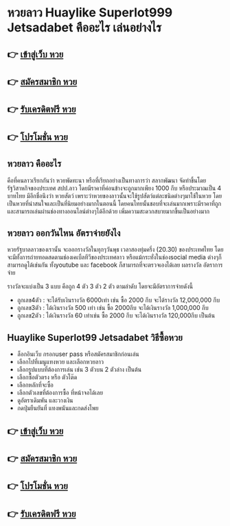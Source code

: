 # หวยลาว Huaylike Superlot999 Jetsadabet คืออะไร เล่นอย่างไร

## 👉 [เข้าสู่เว็บ หวย](https://bit.ly/3BhfyHp)
## 👉 [สมัครสมาชิก หวย](https://bit.ly/3BhfyHp)
## 👉 [รับเครดิตฟรี หวย](https://bit.ly/3BhfyHp)
## 👉 [โปรโมชั่น หวย](https://bit.ly/3BhfyHp)

##  หวยลาว คืออะไร
คือที่คนลาวเรียกกันว่า หวยพัดทะนา หรือที่เรียกอย่างเป็นทางการว่า สลากพัฒนา จัดทำขึ้นโดยรัฐวิสาหกิจของประเทศ สปป.ลาว โดยมีราคาที่ค่อนข้างจะถูกมากเพียง 1000 กีบ หรือประมาณเป็น 4 บาทไทย มีอีกชื่อนึงว่า หวยสัตว์ เพราะว่าหวยของลาวนั้นจะใช้รูปสัตว์แต่ละชนิดต่างๆมาใช้ในหวย โดยเป็นหวยที่น่าสนใจและเป็นที่นิยมอย่างมากในตอนนี้ โดยคนไทยนั้นชอบที่จะเล่นมากเพราะมีราคาที่ถูก และสามารถเล่นผ่านช่องทางออนไลน์ต่างๆได้อีกด้วย เพิ่มความสะดวกสบายมากขึ้นเป็นอย่างมาก

##  หวยลาว ออกวันไหน อัตราจ่ายยังไง
หวยรัฐบาลลาวของเรานั้น จะออกรางวัลในทุกๆวันพุธ เวลาสองทุ่มครึ่ง (20.30) ของประเทศไทย โดยจะมีทั้งการถ่ายทอดสดตามช่องเคเบิ้ลทีวีของประเทศลาว หรือแม้กระทั่งในช่องsocial media ต่างๆก็สามารถดูได้เช่นกัน ทั้งyoutube และ facebook ก็สามารถที่จะตรวจเองได้เลย
ผลรางวัล อัตราการจ่าย

รางวัลจะแบ่งเป็น 3 แบบ คือถูก 4 ตัว 3 ตัว 2 ตัว ตามลำดับ โดยจะมีอัตราการจ่ายดังนี้
- ถูกเลข4ตัว : จะได้รับเงินรางวัล 6000เท่า เช่น ซื้อ 2000 กีบ จะได้รางวัล 12,000,000 กีบ
- ถูกเลข3ตัว : ได้เงินรางวัล 500 เท่า เช่น ซื้อ 2000กีบ จะได้เงินรางวัล 1,000,000 กีบ
- ถูกเลข2ตัว : ได้เงินรางวัล 60 เท่าเช่น ซื้อ 2000 กีบ จะได้เงินรางวัล 120,000กีบ เป็นต้น

##  Huaylike Superlot99 Jetsadabet วิธีซื้อหวย
- ล็อกอินเว็บ กรอกuser pass หรือสมัครสมาชิกก่อนเล่น
- เลือกไปที่เมนูแทงหวย และเลือกหวยลาว
- เลือกรูปแบบที่ต้องการเล่น เช่น 3 ตัวบน 2 ตัวล่าง เป็นต้น
- เลือกซื้อตัวตรง หรือ ตัวโต๊ด
- เลือกหลักที่จะซื้อ
- เลือกตัวเลขที่ต้องการซื้อ ที่หน้าจอได้เลย
- ดูอัตราเดิมพัน และวางเงิน
- กดปุ่มยืนยันที่ แทงพนันและกดส่งโพย


## 👉 [เข้าสู่เว็บ หวย](https://bit.ly/3BhfyHp)
## 👉 [สมัครสมาชิก หวย](https://bit.ly/3BhfyHp)
## 👉 [โปรโมชั่น หวย](https://bit.ly/3BhfyHp)
## 👉 [รับเครดิตฟรี หวย](https://bit.ly/3BhfyHp)